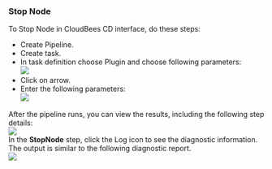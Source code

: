 
### Stop Node

To Stop Node in CloudBees CD interface, do these steps:

 * Create Pipeline.
 * Create task.
 * In task definition choose Plugin and choose following parameters:
   <br /><img src="../../plugins/EC-WebSphere/images/StopNode/PipelinePicker.png" />
 * Click on arrow.
 * Enter the following parameters:
   <br /><img src="../../plugins/EC-WebSphere/images/StopNode/PipelineConfig.png" />

After the pipeline runs, you can view the results, including the following step details:
<br /><img src="../../plugins/EC-WebSphere/images/StopNode/PipelineResult.png" />
<br />In the <b>StopNode</b> step, click the Log icon to see the diagnostic information. The output is similar to the following diagnostic report.
<br /><img src="../../plugins/EC-WebSphere/images/StopNode/PipelineLog.png" />
